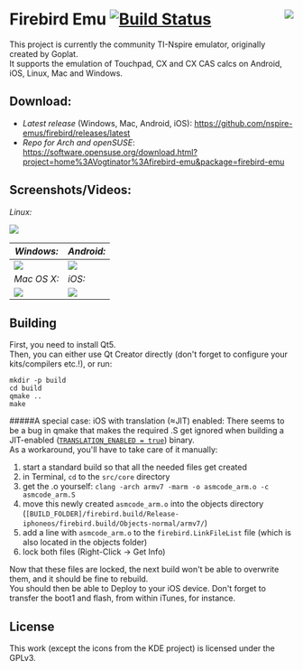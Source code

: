 Firebird Emu [![Build Status](https://travis-ci.org/nspire-emus/firebird.svg)](https://travis-ci.org/nspire-emus/firebird) <img align="right" src="https://i.imgur.com/TE0Bxm8.png">
==========

This project is currently the community TI-Nspire emulator, originally created by Goplat.  
It supports the emulation of Touchpad, CX and CX CAS calcs on Android, iOS, Linux, Mac and Windows.

Download:
---------

* *Latest release* (Windows, Mac, Android, iOS): https://github.com/nspire-emus/firebird/releases/latest
* *Repo for Arch and openSUSE*: https://software.opensuse.org/download.html?project=home%3AVogtinator%3Afirebird-emu&package=firebird-emu

Screenshots/Videos:
-------------------

_Linux:_

[![](http://i.imgur.com/eGJOMsSl.png)](http://i.imgur.com/eGJOMsS.png)

_Windows:_ | _Android:_
--- | ---
[![](https://i.imgur.com/aibTt9Cl.png)](https://i.imgur.com/aibTt9C.png) | [![](http://i.imgur.com/fpN81kom.png)](http://i.imgur.com/fpN81ko.png)
_Mac OS X:_ | _iOS:_
[![](https://i.imgur.com/5Rl7VTG.png)](https://i.imgur.com/YhqkwIN.png) | [![](https://i.imgur.com/Gly3Mzhm.png)](https://i.imgur.com/Gly3Mzh.png)

Building
--------

First, you need to install Qt5.  
Then, you can either use Qt Creator directly (don't forget to configure your kits/compilers etc.!), or run:

```
mkdir -p build
cd build
qmake ..
make
```
#####A special case: iOS with translation (≈JIT) enabled:
There seems to be a bug in qmake that makes the required .S get ignored when building a JIT-enabled ([`TRANSLATION_ENABLED = true`](https://github.com/nspire-emus/firebird/blob/master/firebird.pro#L4)) binary.  
As a workaround, you'll have to take care of it manually:

1. start a standard build so that all the needed files get created
2. in Terminal, `cd` to the `src/core` directory
3. get the .o yourself: `clang -arch armv7 -marm -o asmcode_arm.o -c asmcode_arm.S`
4. move this newly created `asmcode_arm.o` into the objects directory (`[BUILD_FOLDER]/firebird.build/Release-iphoneos/firebird.build/Objects-normal/armv7/`)
5. add a line with `asmcode_arm.o` to the `firebird.LinkFileList` file (which is also located in the objects folder)
6. lock both files (Right-Click -> Get Info)

Now that these files are locked, the next build won't be able to overwrite them, and it should be fine to rebuild.  
You should then be able to Deploy to your iOS device. Don't forget to transfer the boot1 and flash, from within iTunes, for instance.


License
-------
This work (except the icons from the KDE project) is licensed under the GPLv3.
